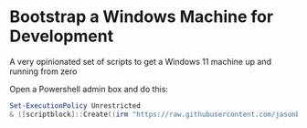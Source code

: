 # Bootstrap a Windows Machine for Development

A very opinionated set of scripts to get a Windows 11 machine up and running from zero

Open a Powershell admin box and do this:

```powershell
Set-ExecutionPolicy Unrestricted
& ([scriptblock]::Create((irm "https://raw.githubusercontent.com/jasonbot/bootstrap-windows-development-machine/refs/heads/main/bootstrap.ps1")))
```
